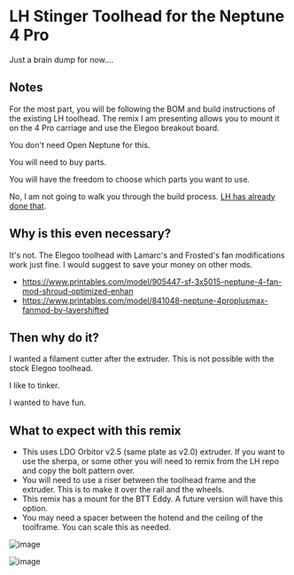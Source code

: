 # LH Stinger Toolhead for the Neptune 4 Pro

Just a brain dump for now....

## Notes
For the most part, you will be following the BOM and build instructions of the existing LH toolhead. The remix I am presenting allows you to mount it on the 4 Pro carriage and use the Elegoo breakout board.

You don't need Open Neptune for this. 

You will need to buy parts. 

You will have the freedom to choose which parts you want to use.

No, I am not going to walk you through the build process. [LH has already done that](https://github.com/lhndo/LH-Stinger/wiki/Toolhead).

## Why is this even necessary?
It's not. The Elegoo toolhead with Lamarc's and Frosted's fan modifications work just fine. I would suggest to save your money on other mods.

- https://www.printables.com/model/905447-sf-3x5015-neptune-4-fan-mod-shroud-optimized-enhan
- https://www.printables.com/model/841048-neptune-4proplusmax-fanmod-by-layershifted

## Then why do it?
I wanted a filament cutter after the extruder. This is not possible with the stock Elegoo toolhead.

I like to tinker.

I wanted to have fun.

## What to expect with this remix
- This uses LDO Orbitor v2.5 (same plate as v2.0) extruder. If you want to use the sherpa, or some other you will need to remix from the LH repo and copy the bolt pattern over. 
- You will need to use a riser between the toolhead frame and the extruder. This is to make it over the rail and the wheels.
- This remix has a mount for the BTT Eddy. A future version will have this option.
- You may need a spacer between the hotend and the ceiling of the toolframe. You can scale this as needed.

![image](https://github.com/user-attachments/assets/db6985c7-599f-45de-b53d-dc6d439af144)



![image](https://github.com/user-attachments/assets/9704b184-1d2c-4b4f-90d6-eaa32c4c8c34)

